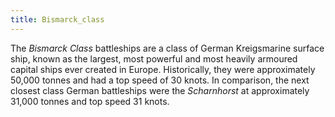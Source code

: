 ```yaml
---
title: Bismarck_class
---
```


The _Bismarck Class_ battleships are a class of German Kreigsmarine surface ship, known as the largest, most powerful and most heavily armoured capital ships ever created in Europe. Historically, they were approximately 50,000 tonnes and had a top speed of 30 knots. In comparison, the next closest class German battleships were the _Scharnhorst_ at approximately 31,000 tonnes and top speed 31 knots.
